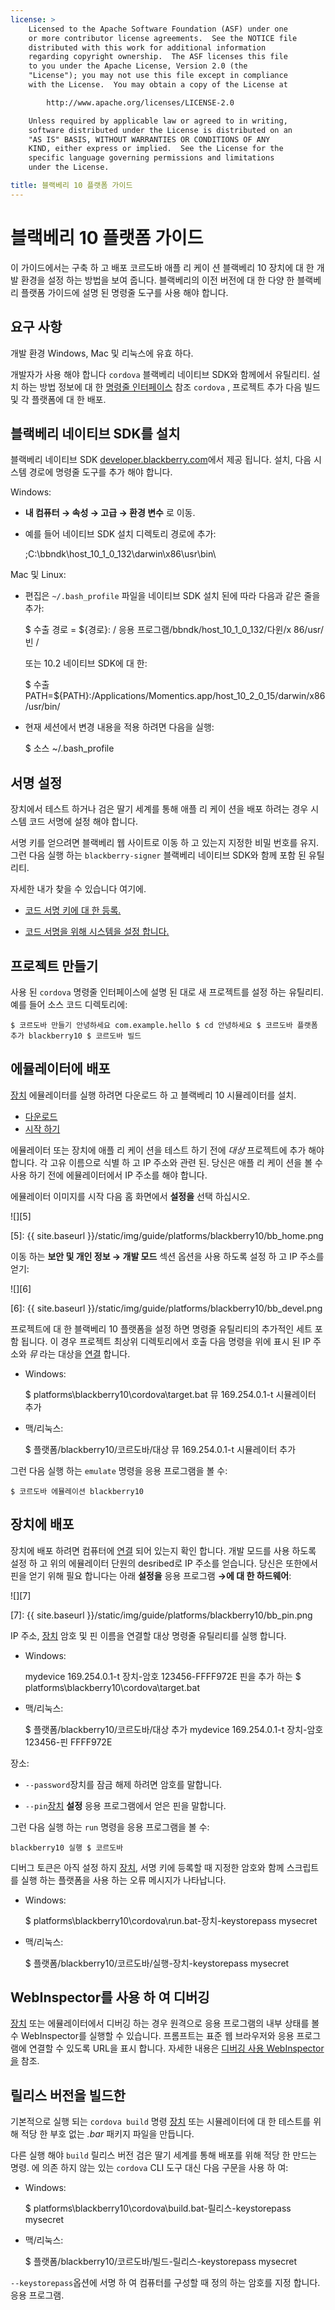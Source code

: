 ```yaml
---
license: >
    Licensed to the Apache Software Foundation (ASF) under one
    or more contributor license agreements.  See the NOTICE file
    distributed with this work for additional information
    regarding copyright ownership.  The ASF licenses this file
    to you under the Apache License, Version 2.0 (the
    "License"); you may not use this file except in compliance
    with the License.  You may obtain a copy of the License at

        http://www.apache.org/licenses/LICENSE-2.0

    Unless required by applicable law or agreed to in writing,
    software distributed under the License is distributed on an
    "AS IS" BASIS, WITHOUT WARRANTIES OR CONDITIONS OF ANY
    KIND, either express or implied.  See the License for the
    specific language governing permissions and limitations
    under the License.

title: 블랙베리 10 플랫폼 가이드
---
```


# 블랙베리 10 플랫폼 가이드

이 가이드에서는 구축 하 고 배포 코르도바 애플 리 케이 션 블랙베리 10 장치에 대 한 개발 환경을 설정 하는 방법을 보여 줍니다. 블랙베리의 이전 버전에 대 한 다양 한 블랙베리 플랫폼 가이드에 설명 된 명령줄 도구를 사용 해야 합니다.

## 요구 사항

개발 환경 Windows, Mac 및 리눅스에 유효 하다.

개발자가 사용 해야 합니다 `cordova` 블랙베리 네이티브 SDK와 함께에서 유틸리티. 설치 하는 방법 정보에 대 한 [명령줄 인터페이스](../../cli/index.html) 참조 `cordova` , 프로젝트 추가 다음 빌드 및 각 플랫폼에 대 한 배포.

## 블랙베리 네이티브 SDK를 설치

블랙베리 네이티브 SDK [developer.blackberry.com][1]에서 제공 됩니다. 설치, 다음 시스템 경로에 명령줄 도구를 추가 해야 합니다.

 [1]: http://developer.blackberry.com/native/download/

Windows:

*   **내 컴퓨터 → 속성 → 고급 → 환경 변수** 로 이동.

*   예를 들어 네이티브 SDK 설치 디렉토리 경로에 추가:
    
    ;C:\bbndk\host\_10\_1\_0\_132\darwin\x86\usr\bin\

Mac 및 Linux:

*   편집은 `~/.bash_profile` 파일을 네이티브 SDK 설치 된에 따라 다음과 같은 줄을 추가:
    
    $ 수출 경로 = ${경로}: / 응용 프로그램/bbndk/host\_10\_1\_0\_132/다윈/x 86/usr/빈 /
    
    또는 10.2 네이티브 SDK에 대 한:
    
    $ 수출 PATH=${PATH}:/Applications/Momentics.app/host\_10\_2\_0\_15/darwin/x86/usr/bin/

*   현재 세션에서 변경 내용을 적용 하려면 다음을 실행:
    
    $ 소스 ~/.bash_profile

## 서명 설정

장치에서 테스트 하거나 검은 딸기 세계를 통해 애플 리 케이 션을 배포 하려는 경우 시스템 코드 서명에 설정 해야 합니다.

서명 키를 얻으려면 블랙베리 웹 사이트로 이동 하 고 있는지 지정한 비밀 번호를 유지. 그런 다음 실행 하는 `blackberry-signer` 블랙베리 네이티브 SDK와 함께 포함 된 유틸리티.

자세한 내가 찾을 수 있습니다 여기에.

*   [코드 서명 키에 대 한 등록.][2]

*   [코드 서명을 위해 시스템을 설정 합니다.][3]

 [2]: https://www.blackberry.com/SignedKeys/codesigning.html
 [3]: https://developer.blackberry.com/html5/documentation/signing_setup_bb10_apps_2008396_11.html

## 프로젝트 만들기

사용 된 `cordova` 명령줄 인터페이스에 설명 된 대로 새 프로젝트를 설정 하는 유틸리티. 예를 들어 소스 코드 디렉토리에:

    $ 코르도바 만들기 안녕하세요 com.example.hello $ cd 안녕하세요 $ 코르도바 플랫폼 추가 blackberry10 $ 코르도바 빌드
    

## 에뮬레이터에 배포

[장치](../../../cordova/device/device.html) 에뮬레이터를 실행 하려면 다운로드 하 고 블랙베리 10 시뮬레이터를 설치.

*   [다운로드][1]
*   [시작 하기][4]

 [4]: http://developer.blackberry.com/devzone/develop/simulator/blackberry_10_simulator_start.html

에뮬레이터 또는 장치에 애플 리 케이 션을 테스트 하기 전에 *대상* 프로젝트에 추가 해야 합니다. 각 고유 이름으로 식별 하 고 IP 주소와 관련 된. 당신은 애플 리 케이 션을 볼 수 사용 하기 전에 에뮬레이터에서 IP 주소를 해야 합니다.

에뮬레이터 이미지를 시작 다음 홈 화면에서 **설정을** 선택 하십시오.

![][5]

 [5]: {{ site.baseurl }}/static/img/guide/platforms/blackberry10/bb_home.png

이동 하는 **보안 및 개인 정보 → 개발 모드** 섹션 옵션을 사용 하도록 설정 하 고 IP 주소를 얻기:

![][6]

 [6]: {{ site.baseurl }}/static/img/guide/platforms/blackberry10/bb_devel.png

프로젝트에 대 한 블랙베리 10 플랫폼을 설정 하면 명령줄 유틸리티의 추가적인 세트 포함 됩니다. 이 경우 프로젝트 최상위 디렉토리에서 호출 다음 명령을 위에 표시 된 IP 주소와 *뮤* 라는 대상을 [연결](../../../cordova/connection/connection.html) 합니다.

*   Windows:
    
    $ platforms\blackberry10\cordova\target.bat 뮤 169.254.0.1-t 시뮬레이터 추가

*   맥/리눅스:
    
    $ 플랫폼/blackberry10/코르도바/대상 뮤 169.254.0.1-t 시뮬레이터 추가

그런 다음 실행 하는 `emulate` 명령을 응용 프로그램을 볼 수:

    $ 코르도바 에뮬레이션 blackberry10
    

## 장치에 배포

장치에 배포 하려면 컴퓨터에 [연결](../../../cordova/connection/connection.html) 되어 있는지 확인 합니다. 개발 모드를 사용 하도록 설정 하 고 위의 에뮬레이터 단원의 desribed로 IP 주소를 얻습니다. 당신은 또한에서 핀을 얻기 위해 필요 합니다는 아래 **설정을** 응용 프로그램 **→에 대 한 하드웨어**:

![][7]

 [7]: {{ site.baseurl }}/static/img/guide/platforms/blackberry10/bb_pin.png

IP 주소, [장치](../../../cordova/device/device.html) 암호 및 핀 이름을 연결할 대상 명령줄 유틸리티를 실행 합니다.

*   Windows:
    
    mydevice 169.254.0.1-t 장치-암호 123456-FFFF972E 핀을 추가 하는 $ platforms\blackberry10\cordova\target.bat

*   맥/리눅스:
    
    $ 플랫폼/blackberry10/코르도바/대상 추가 mydevice 169.254.0.1-t 장치-암호 123456-핀 FFFF972E

장소:

*   `--password`장치를 잠금 해제 하려면 암호를 말합니다.

*   `--pin`[장치](../../../cordova/device/device.html) **설정** 응용 프로그램에서 얻은 핀을 말합니다.

그런 다음 실행 하는 `run` 명령을 응용 프로그램을 볼 수:

    blackberry10 실행 $ 코르도바
    

디버그 토큰은 아직 설정 하지 [장치](../../../cordova/device/device.html), 서명 키에 등록할 때 지정한 암호와 함께 스크립트를 실행 하는 플랫폼을 사용 하는 오류 메시지가 나타납니다.

*   Windows:
    
    $ platforms\blackberry10\cordova\run.bat-장치-keystorepass mysecret

*   맥/리눅스:
    
    $ 플랫폼/blackberry10/코르도바/실행-장치-keystorepass mysecret

## WebInspector를 사용 하 여 디버깅

[장치](../../../cordova/device/device.html) 또는 에뮬레이터에서 디버깅 하는 경우 원격으로 응용 프로그램의 내부 상태를 볼 수 WebInspector를 실행할 수 있습니다. 프롬프트는 표준 웹 브라우저와 응용 프로그램에 연결할 수 있도록 URL을 표시 합니다. 자세한 내용은 [디버깅 사용 WebInspector을][8] 참조.

 [8]: http://developer.blackberry.com/html5/documentation/web_inspector_overview_1553586_11.html

## 릴리스 버전을 빌드한

기본적으로 실행 되는 `cordova build` 명령 [장치](../../../cordova/device/device.html) 또는 시뮬레이터에 대 한 테스트를 위해 적당 한 부호 없는 *.bar* 패키지 파일을 만듭니다.

다른 실행 해야 `build` 릴리스 버전 검은 딸기 세계를 통해 배포를 위해 적당 한 만드는 명령. 에 의존 하지 않는 있는 `cordova` CLI 도구 대신 다음 구문을 사용 하 여:

*   Windows:
    
    $ platforms\blackberry10\cordova\build.bat-릴리스-keystorepass mysecret

*   맥/리눅스:
    
    $ 플랫폼/blackberry10/코르도바/빌드-릴리스-keystorepass mysecret

`--keystorepass`옵션에 서명 하 여 컴퓨터를 구성할 때 정의 하는 암호를 지정 합니다. 응용 프로그램.
